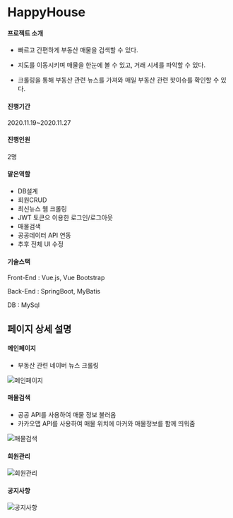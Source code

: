 # HappyHouse

#### 프로젝트 소개

* 빠르고 간편하게 부동산 매물을 검색할 수 있다.

* 지도를 이동시키며 매물을 한눈에 볼 수 있고, 거래 시세를 파악할 수 있다.

* 크롤링을 통해 부동산 관련 뉴스를 가져와 매일 부동산 관련 핫이슈를 확인할 수 있다.	

#### 진행기간

2020.11.19~2020.11.27

#### 진행인원

2명

#### 맡은역할

* DB설계
* 회원CRUD
* 최신뉴스 웹 크롤링
* JWT 토큰으 이용한 로그인/로그아웃
* 매물검색
* 공공데이터 API 연동
* 추후 전체 UI 수정

#### 기술스택

Front-End : Vue.js, Vue Bootstrap

Back-End : SpringBoot, MyBatis

DB : MySql





## 페이지 상세 설명

#### 메인페이지

- 부동산 관련 네이버 뉴스 크롤링

![메인페이지](/uploads/1767c8ab2690c67315055f23c33ea761/메인페이지.png)



#### 매물검색

* 공공 API를 사용하여 매물 정보 불러옴
* 카카오맵 API를 사용하여 매물 위치에 마커와 매물정보를 함께 띄워줌

![매물검색](/uploads/a65ffa61287867696af930404ac960dd/매물검색.png)



#### 회원관리

![회원관리](/uploads/1dede993d181776bc2905ddb43935272/회원관리.png)



#### 공지사항

![공지사항](/uploads/893c171edc68b2c2627dcb3ac26cf3b6/공지사항.png)





